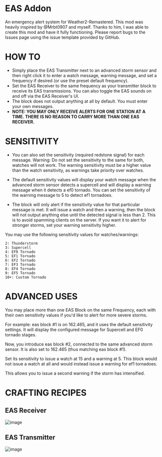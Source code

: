 # EAS Addon
An emergency alert system for Weather2-Remastered.
This mod was heavily inspired by @Mrbt0907 and myself. Thanks to him, I was able to create this mod and have it fully functioning.
Please report bugs to the Issues page using the issue template provided by GitHub.

# HOW TO
- Simply place the EAS Transmitter next to an advanced storm sensor and then right click it to enter a watch message, warning message, and set a frequency if desired (or use the preset default frequency).
- Set the EAS Receiver to the same frequency as your transmitter block to receive its EAS transmissions. You can also toggle the EAS sounds on and off via the EAS Receiver's UI.
- The block does not output anything at all by default. You must enter your own messages.
- **NOTE: YOU MAY ONLY RECEIVE ALERTS FOR ONE STATION AT A TIME. THERE IS NO REASON TO CARRY MORE THAN ONE EAS RECEIVER.**
# SENSITIVITY
- You can also set the sensitivity (required redstone signal) for each message. Warning: Do not set the sensitivity to the same for both, watches will not work. The warning sensitivity must be a higher value than the watch sensitivity, as warnings take priority over watches.

- The default sensitivity values will display your watch message when the advanced storm sensor detects a supercell and will display a warning message when it detects a ef0 tornado. You can set the sensitivity of the warning message to 5 to detect ef1 tornadoes.

- The block will only alert if the sensitivity value for that particular message is met. It will issue a watch and then a warning, then the block will not output anything else until the detected signal is less than 2. This is to avoid spamming clients on the server. If you want it to alert for stronger storms, set your warning sensitivity higher.

You may use the following sensitivity values for watches/warnings:
```
2: Thunderstorm
3: Supercell
4: EF0 Tornado
5: EF1 Tornado
6: EF2 Tornado
7: EF3 Tornado
8: EF4 Tornado
9: EF5 Tornado
10+: Custom Tornado
```

# ADVANCED USES
You may place more than one EAS Block on the same Frequency, each with their own sensitivity values if you'd like to alert for more severe storms.

For example: eas block #1 is on 162.465, and it uses the default sensitivity settings. It will display the configured message for Supercell and EF0 tornado stages.

Now, you introduce eas block #2, connected to the same advanced storm sensor. It is also set to 162.465 (thus matching eas block #1).

Set its sensitivity to issue a watch at 15 and a warning at 5. This block would not issue a watch at all and would instead issue a warning for ef1 tornadoes.

This allows you to issue a second warning if the storm has intensified.

# CRAFTING RECIPES

## EAS Receiver
![image](https://github.com/ProfessorFartsalot/EAS-Addon/assets/16886014/1e982681-8900-426c-be6a-7d4f8cc524dc)

## EAS Transmitter
![image](https://github.com/ProfessorFartsalot/EAS-Addon/assets/16886014/631ec4db-db50-41b4-957b-7f6781381aec)

